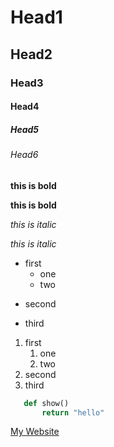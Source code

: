 <!-- Head -->
# Head1
## Head2
### Head3
#### Head4
##### Head5
###### Head6
<!-- bold-->
**this is bold**

__this is bold__
<!-- italic-->
*this is italic*

_this is italic_

<!-- U list -->
+ first
	+ one
	- two
- second
* third


<!-- O list -->

1. first
    1. one
    1. two
2. second
3. third

<!-- code -->
 ```python
    def show()
        return "hello"
 ```

 <!-- link -->
[My Website](https://www.mongard.ir/one_part,'mywebsite')

